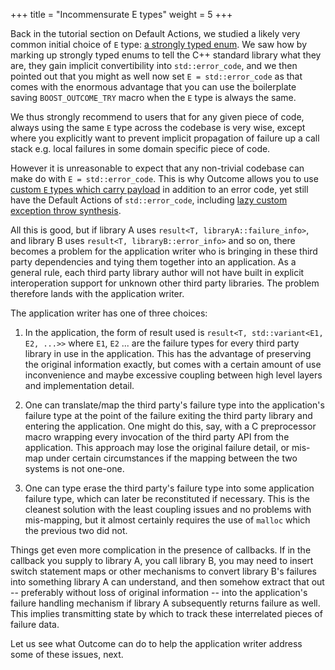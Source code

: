 +++
title = "Incommensurate E types"
weight = 5
+++

Back in the tutorial section on Default Actions, we studied a likely very common
initial choice of `E` type: [a strongly typed enum](../../default-actions/enums).
We saw how by marking up strongly typed enums to tell the C++ standard library
what they are, they gain implicit convertibility into `std::error_code`, and we
then pointed out that you might as well now set `E = std::error_code` as that
comes with the enormous advantage that you can use the boilerplate saving
`BOOST_OUTCOME_TRY` macro when the `E` type is always the same.

We thus strongly recommend to users that for any given piece of code, always
using the same `E` type across the codebase is very wise, except where you explicitly want
to prevent implicit propagation of failure up a call stack e.g. local failures in
some domain specific piece of code.

However it is unreasonable to expect that any non-trivial codebase can make do
with `E = std::error_code`. This is why Outcome allows you to use [custom `E`
types which carry payload](../../payload) in addition to an error code, yet
still have the Default Actions of `std::error_code`, including [lazy custom exception
throw synthesis](../../payload/copy_file3).

All this is good, but if library A uses `result<T, libraryA::failure_info>`,
and library B uses `result<T, libraryB::error_info>` and so on, there becomes
a problem for the application writer who is bringing in these third party
dependencies and tying them together into an application. As a general rule,
each third party library author will not have built in explicit interoperation
support for unknown other third party libraries. The problem therefore lands
with the application writer.

The application writer has one of three choices:

1. In the application, the form of result used is `result<T, std::variant<E1, E2, ...>>`
where `E1`, `E2` ... are the failure types for every third party library
in use in the application. This has the advantage of preserving the original
information exactly, but comes with a certain amount of use inconvenience
and maybe excessive coupling between high level layers and implementation detail.

2. One can translate/map the third party's failure type into the application's
failure type at the point of the failure
exiting the third party library and entering the application. One might do
this, say, with a C preprocessor macro wrapping every invocation of the third
party API from the application. This approach may lose the original failure detail,
or mis-map under certain circumstances if the mapping between the two systems
is not one-one.

3. One can type erase the third party's failure type into some application
failure type, which can later be reconstituted if necessary. This is the cleanest
solution with the least coupling issues and no problems with mis-mapping, but
it almost certainly requires the use of `malloc` which the previous two did not.


Things get even more complication in the presence of callbacks. If in the
callback you supply to library A, you call library B, you may need to insert
switch statement maps or other mechanisms to convert library B's failures into
something library A can understand, and then somehow extract that out -- preferably
without loss of original information -- into the application's failure handling
mechanism if library A subsequently returns failure as well. This implies
transmitting state by which to track these interrelated pieces of failure data.

Let us see what Outcome can do to help the application writer address some of these
issues, next.

